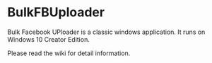 # BulkFBUploader
Bulk Facebook UPloader is a classic windows application. It runs on Windows 10 Creator Edition.

Please read the wiki for detail information.
